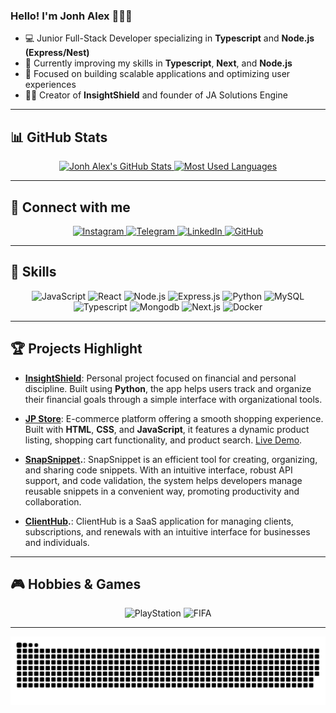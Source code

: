 ### Hello! I'm Jonh Alex 🙋🏽‍♂️

- 💻 Junior Full-Stack Developer specializing in **Typescript** and **Node.js (Express/Nest)**
- 🌱 Currently improving my skills in **Typescript**, **Next**, and **Node.js**
- 🚀 Focused on building scalable applications and optimizing user experiences
- 👨‍💻 Creator of **InsightShield** and founder of JA Solutions Engine

---

<h2> 📊 GitHub Stats </h2>

<div align="center">
  <a href="https://github.com/Jonhvmp">
    <img height="170em" src="https://github-readme-stats.vercel.app/api?username=Jonhvmp&show_icons=true&theme=dracula&count_private=true" alt="Jonh Alex's GitHub Stats"/>
    <img height="170em" src="https://github-readme-stats.vercel.app/api/top-langs/?username=Jonhvmp&layout=compact&langs_count=7&theme=dracula" alt="Most Used Languages"/>
  </a>
</div>

---

<h2> 🔗 Connect with me </h2>

<div align="center">
  <a href="https://www.instagram.com/jonhvmp/" target="_blank">
    <img src="https://img.shields.io/badge/Instagram-E4405F?style=for-the-badge&logo=instagram&logoColor=white" alt="Instagram"/>
  </a>
  <a href="https://t.me/Jonhvmp" target="_blank">
    <img src="https://img.shields.io/badge/Telegram-2CA5E0?style=for-the-badge&logo=telegram&logoColor=white" alt="Telegram"/>
  </a>
  <a href="https://www.linkedin.com/in/Jonhvmp" target="_blank">
    <img src="https://img.shields.io/badge/LinkedIn-0077B5?style=for-the-badge&logo=linkedin&logoColor=white" alt="LinkedIn"/>
  </a>
  <a href="https://github.com/Jonhvmp" target="_blank">
    <img src="https://img.shields.io/badge/GitHub-100000?style=for-the-badge&logo=github&logoColor=white" alt="GitHub"/>
  </a>
</div>

---

<h2> 🚀 Skills </h2>

<div align="center">
  <img src="https://img.shields.io/badge/JavaScript-323330?style=for-the-badge&logo=javascript&logoColor=F7DF1E" alt="JavaScript" title="JavaScript"/>
  <img src="https://img.shields.io/badge/React-61DAFB?style=for-the-badge&logo=react&logoColor=white" alt="React" title="React"/>
  <img src="https://img.shields.io/badge/Node.js-339933?style=for-the-badge&logo=nodedotjs&logoColor=white" alt="Node.js" title="Node.js"/>
  <img src="https://img.shields.io/badge/Express.js-000000?style=for-the-badge&logo=express&logoColor=white" alt="Express.js" title="Express.js"/>
  <img src="https://img.shields.io/badge/Python-3776AB?style=for-the-badge&logo=python&logoColor=white" alt="Python" title="Python"/>
  <img src="https://img.shields.io/badge/MySQL-00000F?style=for-the-badge&logo=mysql&logoColor=white" alt="MySQL" title="MySQL"/>
  <img src="https://img.shields.io/badge/typescript-blue?style=for-the-badge&logo=typescript&logoColor=white" alt="Typescript" title="Typescript"/>
  <img src="https://img.shields.io/badge/mongodb-339933?style=for-the-badge&logo=mongodb&logoColor=white" alt="Mongodb" title="Mongodb"/>
  <img src="https://img.shields.io/badge/next.js-black?style=for-the-badge&logo=next.js&logoColor=white" alt="Next.js" title="Next.js"/>
  <img src="https://img.shields.io/badge/Docker-darkblue?style=for-the-badge&logo=docker&logoColor=white" alt="Docker" title="Docker"/>
</div>

---

<h2> 🏆 Projects Highlight </h2>

- **[InsightShield](https://github.com/Jonhvmp/InsightShield)**: Personal project focused on financial and personal discipline. Built using **Python**, the app helps users track and organize their financial goals through a simple interface with organizational tools.

- **[JP Store](https://github.com/Jonhvmp/Jp-Store)**: E-commerce platform offering a smooth shopping experience. Built with **HTML**, **CSS**, and **JavaScript**, it features a dynamic product listing, shopping cart functionality, and product search. [Live Demo](https://jp-store-two.vercel.app/).

- **[SnapSnippet](https://github.com/Jonhvmp/SnapSnippet).**: SnapSnippet is an efficient tool for creating, organizing, and sharing code snippets. With an intuitive interface, robust API support, and code validation, the system helps developers manage reusable snippets in a convenient way, promoting productivity and collaboration.

- **[ClientHub](https://clienthub-frontend-gamma.vercel.app/).**: ClientHub is a SaaS application for managing clients, subscriptions, and renewals with an intuitive interface for businesses and individuals.
  
---

<h2> 🎮 Hobbies & Games </h2>

<div align="center">
  <img src="https://img.shields.io/badge/PlayStation-003791?style=for-the-badge&logo=playstation&logoColor=white" alt="PlayStation"/>
  <img src="https://img.shields.io/badge/FIFA-B7312F?style=for-the-badge&logo=fifa&logoColor=white" alt="FIFA"/>
</div>

---

<div align="center">
  <img src="https://github.com/Jonhvmp/pac_git_man-user_github-Jonhvmp/blob/main/github-contribution-grid-snake.svg" alt="GitHub Snake Animation"/>
</div>
